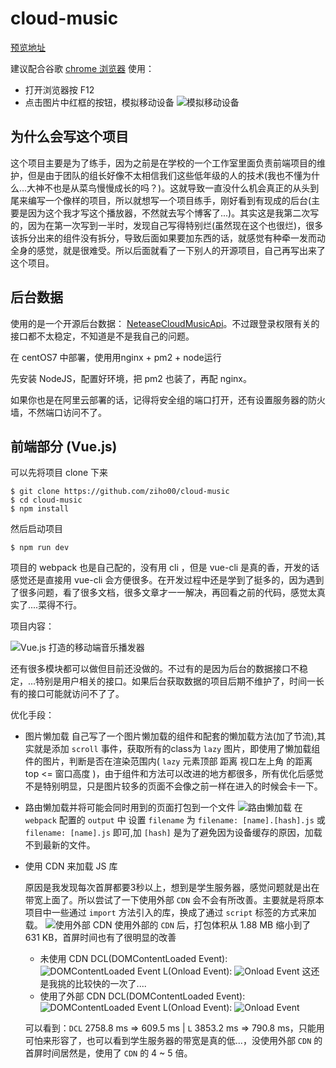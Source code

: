 # cloud-music

[预览地址](http://116.62.70.150/player/)

建议配合谷歌 [chrome 浏览器](https://www.google.cn/chrome/index.html) 使用：

+ 打开浏览器按 F12
+ 点击图片中红框的按钮，模拟移动设备
![模拟移动设备](http://116.62.70.150/static/image/模拟移动设备.jpg)

## 为什么会写这个项目

这个项目主要是为了练手，因为之前是在学校的一个工作室里面负责前端项目的维护，但是由于团队的组长好像不太相信我们这些低年级的人的技术(我也不懂为什么...大神不也是从菜鸟慢慢成长的吗？)。这就导致一直没什么机会真正的从头到尾来编写一个像样的项目，所以就想写一个项目练手，刚好看到有现成的后台(主要是因为这个我才写这个播放器，不然就去写个博客了...)。其实这是我第二次写的，因为在第一次写到一半时，发现自己写得特别烂(虽然现在这个也很烂)，很多该拆分出来的组件没有拆分，导致后面如果要加东西的话，就感觉有种牵一发而动全身的感觉，就是很难受。所以后面就看了一下别人的开源项目，自己再写出来了这个项目。

## 后台数据

使用的是一个开源后台数据： [NeteaseCloudMusicApi](https://github.com/Binaryify/NeteaseCloudMusicApi)。不过跟登录权限有关的接口都不太稳定，不知道是不是我自己的问题。

在 centOS7 中部署，使用用nginx + pm2 + node运行

先安装 NodeJS，配置好环境，把 pm2 也装了，再配 nginx。 

如果你也是在阿里云部署的话，记得将安全组的端口打开，还有设置服务器的防火墙，不然端口访问不了。

## 前端部分 (Vue.js)
可以先将项目 clone 下来
```
$ git clone https://github.com/ziho00/cloud-music
$ cd cloud-music
$ npm install
```
然后启动项目
```
$ npm run dev
```
项目的 webpack 也是自己配的，没有用 cli ，但是 vue-cli 是真的香，开发的话感觉还是直接用 vue-cli 会方便很多。在开发过程中还是学到了挺多的，因为遇到了很多问题，看了很多文档，很多文章才一一解决，再回看之前的代码，感觉太真实了....菜得不行。

项目内容：

![Vue.js 打造的移动端音乐播发器](http://116.62.70.150/static/image/cloudMusic.png "Vue.js 打造的移动端音乐播发器")

还有很多模块都可以做但目前还没做的。不过有的是因为后台的数据接口不稳定，...特别是用户相关的接口。如果后台获取数据的项目后期不维护了，时间一长有的接口可能就访问不了了。

优化手段：
+ 图片懒加载
	自己写了一个图片懒加载的组件和配套的懒加载方法(加了节流),其实就是添加 `scroll` 事件，获取所有的class为 `lazy` 图片，即使用了懒加载组件的图片，判断是否在渲染范围内( `lazy` 元素顶部 距离 视口左上角 的距离 top <= 窗口高度 )，由于组件和方法可以改进的地方都很多，所有优化后感觉不是特别明显，只是图片较多的页面不会像之前一样在进入的时候会卡一下。

+ 路由懒加载并将可能会同时用到的页面打包到一个文件
	![路由懒加载](http://116.62.70.150/static/image/player_README7.jpg)
	在 `webpack` 配置的 `output` 中 设置 `filename` 为 `filename: [name].[hash].js` 或 `filename: [name].js` 即可,加 `[hash]` 是为了避免因为设备缓存的原因，加载不到最新的文件。
+ 使用 CDN 来加载 JS 库
	
	原因是我发现每次首屏都要3秒以上，想到是学生服务器，感觉问题就是出在带宽上面了。所以尝试了一下使用外部 `CDN` 会不会有所改善。主要就是将原本项目中一些通过 `import` 方法引入的库，换成了通过 `script` 标签的方式来加载。
	![使用外部 CDN](http://116.62.70.150/static/image/player_README2.jpg)
	使用外部的 `CDN` 后，打包体积从 1.88 MB 缩小到了 631 KB，首屏时间也有了很明显的改善
	+ 未使用 CDN
		DCL(DOMContentLoaded Event):
		![DOMContentLoaded Event](http://116.62.70.150/static/image/player_README5.png)
		L(Onload Event):
		![Onload Event](http://116.62.70.150/static/image/player_README6.png)
		这还是我挑的比较快的一次了....
	+ 使用了外部 CDN
		DCL(DOMContentLoaded Event):
		![DOMContentLoaded Event](http://116.62.70.150/static/image/player_README3.png)
		L(Onload Event):
		![Onload Event](http://116.62.70.150/static/image/player_README4.png)

	可以看到：`DCL` 2758.8 ms => 609.5 ms | `L` 3853.2 ms => 790.8 ms，只能用可怕来形容了，也可以看到学生服务器的带宽是真的低...，没使用外部 `CDN` 的首屏时间居然是，使用了 `CDN` 的 4 ~ 5 倍。




